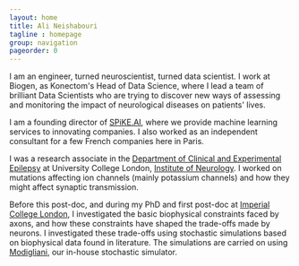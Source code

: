 ```yaml
---
layout: home
title: Ali Neishabouri
tagline : homepage
group: navigation
pageorder: 0
---
```


I am an engineer, turned neuroscientist, turned data scientist. I work at Biogen,
as Konectom's Head of Data Science, where I lead a team of brilliant Data Scientists
who are trying to discover new ways of assessing and monitoring the impact of
neurological diseases on patients' lives.

I am a founding director of [SPiKE.AI](https://www.spike.ai), where we provide
machine learning services to innovating companies. I also worked as an independent
consultant for a few French companies here in Paris.

I was a research associate in the [Department of Clinical and Experimental
Epilepsy](https://www.ucl.ac.uk/ion/departments/epilepsy) at University College
London, [Institute of Neurology](https://www.ucl.ac.uk/ion). I worked on
mutations affecting ion channels (mainly potassium channels) and how they might
affect synaptic transmission.

Before this post-doc, and during my PhD and first post-doc at [Imperial College
London](http://www.imperial.ac.uk), I investigated the basic biophysical
constraints faced by axons, and how these constraints have shaped the trade-offs
made by neurons. I investigated these trade-offs using stochastic simulations
based on biophysical data found in literature. The simulations are carried on
using [Modigliani](http://www.modigliani.co.uk), our in-house stochastic
simulator.

